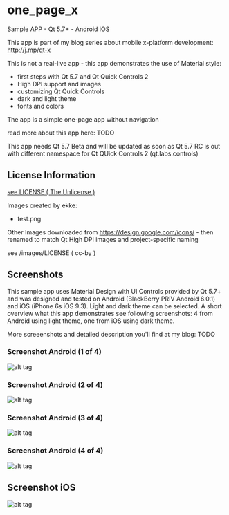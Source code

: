 # one_page_x
Sample APP - Qt 5.7+ - Android iOS

This app is part of my blog series about mobile x-platform development:
http://j.mp/qt-x

This is not a real-live app - this app demonstrates the use of Material style:

* first steps with Qt 5.7 and Qt Quick Controls 2
* High DPI support and images
* customizing Qt Quick Controls
* dark and light theme
* fonts and colors

The app is a simple one-page app without navigation
 
read more about this app here:
TODO

This app needs Qt 5.7 Beta and will be updated as soon as Qt 5.7 RC is out with different namespace for Qt QUick Controls 2 (qt.labs.controls)

## License Information
[see LICENSE ( The Unlicense )](LICENSE)

Images created by ekke:

* test.png

Other Images downloaded from https://design.google.com/icons/ - then renamed to match Qt High DPI images and project-specific naming

see /images/LICENSE ( cc-by )

## Screenshots
This sample app uses Material Design with UI Controls provided by Qt 5.7+ and was designed and tested on Android (BlackBerry PRIV Android 6.0.1) and iOS (iPhone 6s iOS 9.3). Light and dark theme can be selected. A short overview what this app demonstrates see following screenshots: 4 from Android using light theme, one from iOS using dark theme.

More screeenshots and detailed description you'll find at my blog: TODO

### Screenshot Android (1 of 4)
![alt tag](https://appbus.files.wordpress.com/2016/04/one_x_a_01.png "Screenshot Android (01)")

### Screenshot Android (2 of 4)
![alt tag](https://appbus.files.wordpress.com/2016/04/one_x_a_02.png "Screenshot Android (02)")

### Screenshot Android (3 of 4)
![alt tag](https://appbus.files.wordpress.com/2016/04/one_x_a_03.png "Screenshot Android (03)")

### Screenshot Android (4 of 4)
![alt tag](https://appbus.files.wordpress.com/2016/04/one_x_a_04.png "Screenshot Android (04)")

## Screenshot iOS
![alt tag](https://appbus.files.wordpress.com/2016/04/one_x_ios_01.png "Screenshot Android (01)")
